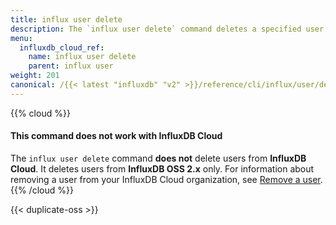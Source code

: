```yaml
---
title: influx user delete
description: The `influx user delete` command deletes a specified user.
menu:
  influxdb_cloud_ref:
    name: influx user delete
    parent: influx user
weight: 201
canonical: /{{< latest "influxdb" "v2" >}}/reference/cli/influx/user/delete/
---
```


{{% cloud %}}
#### This command does not work with InfluxDB Cloud
The `influx user delete` command **does not** delete users from **InfluxDB Cloud**.
It deletes users from **InfluxDB OSS 2.x** only.
For information about removing a user from your InfluxDB Cloud organization, see
[Remove a user](/influxdb/cloud/account-management/multi-user/remove-user/).
{{% /cloud %}}

{{< duplicate-oss >}}
